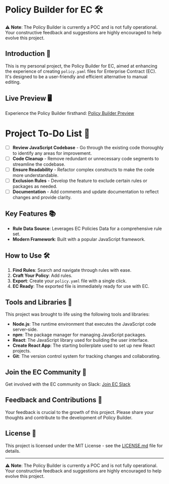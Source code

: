 # Policy Builder for EC 🛠️

⚠️ **Note**: The Policy Builder is currently a POC and is not fully operational. Your constructive feedback and suggestions are highly encouraged to help evolve this project.

## Introduction 🌟

This is my personal project, the Policy Builder for EC, aimed at enhancing the experience of creating `policy.yaml` files for Enterprise Contract (EC). It's designed to be a user-friendly and efficient alternative to manual editing.

## Live Preview 🖥️

Experience the Policy Builder firsthand: [Policy Builder Preview](http://seanconroy.link/policy_builder/)

# Project To-Do List 📝

- [ ] **Review JavaScript Codebase** - Go through the existing code thoroughly to identify any areas for improvement.
- [ ] **Code Cleanup** - Remove redundant or unnecessary code segments to streamline the codebase.
- [ ] **Ensure Readability** - Refactor complex constructs to make the code more understandable.
- [ ] **Exclusion Rules** - Develop the feature to exclude certain rules or packages as needed.
- [ ] **Documentation** - Add comments and update documentation to reflect changes and provide clarity.

## Key Features 📚

- **Rule Data Source**: Leverages EC Policies Data for a comprehensive rule set.
- **Modern Framework**: Built with a popular JavaScript framework.

## How to Use 🛠️

1. **Find Rules**: Search and navigate through rules with ease.
2. **Craft Your Policy**: Add rules.
3. **Export**: Create your `policy.yaml` file with a single click.
4. **EC Ready**: The exported file is immediately ready for use with EC.

## Tools and Libraries 🧰

This project was brought to life using the following tools and libraries:

- **Node.js**: The runtime environment that executes the JavaScript code server-side.
- **npm**: The package manager for managing JavaScript packages.
- **React**: The JavaScript library used for building the user interface.
- **Create React App**: The starting boilerplate used to set up new React projects.
- **Git**: The version control system for tracking changes and collaborating.


## Join the EC Community 🤝

Get involved with the EC community on Slack: [Join EC Slack](https://join.slack.com/t/enterprisecontract/shared_invite/zt-26l68e6wj-apw7c55CsDtd6Q9TgtiGuw)

## Feedback and Contributions 📢

Your feedback is crucial to the growth of this project. Please share your thoughts and contribute to the development of Policy Builder.

## License 📄

This project is licensed under the MIT License - see the [LICENSE.md](LICENSE) file for details.

---

⚠️ **Note**: The Policy Builder is currently a POC and is not fully operational. Your constructive feedback and suggestions are highly encouraged to help evolve this project.

